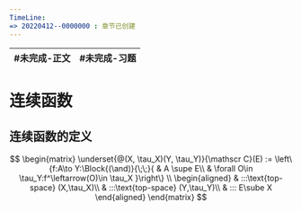 ```yaml
---
TimeLine: 
=> 20220412--0000000 : 章节已创建
---
```

| #未完成-正文 | #未完成-习题 |
| ------------ | ------------ |

# 连续函数

## 连续函数的定义

$$
\begin{matrix}
\underset{@(X, \tau_X)(Y, \tau_Y)}{\mathscr C}(E) := 
    \left\{f:A\to Y:\Block{(\and)}{\;\;}{
        & A \supe E\\
        & \forall O\in \tau_Y:f^\leftarrow(O)\in \tau_X
    }\right\}
\\
\begin{aligned}
    & :::\text{top-space} (X,\tau_X)\\
    & :::\text{top-space} (Y,\tau_Y)\\
    & ::: E\sube X
\end{aligned}
\end{matrix}
$$